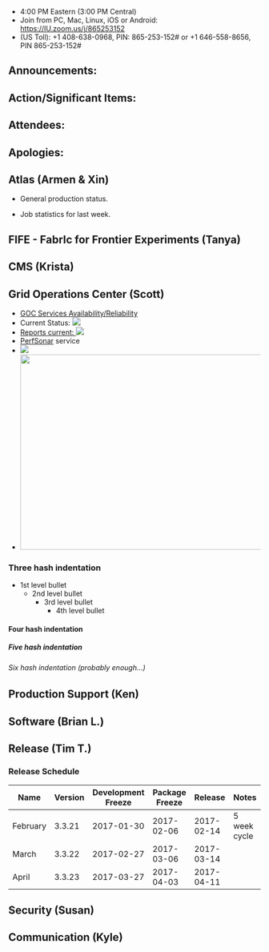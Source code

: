    * 4:00 PM Eastern (3:00 PM Central)
   * Join from PC, Mac, Linux, iOS or Android: https://IU.zoom.us/j/865253152
   * (US Toll): +1 408-638-0968, PIN: 865-253-152# or +1 646-558-8656, PIN 865-253-152#

## Announcements: 

## Action/Significant Items: 

## Attendees: 

## Apologies:

## Atlas (Armen & Xin)  

   * General production status. 
      
   * Job statistics for last week.     


## FIFE - FabrIc for Frontier Experiments (Tanya)

## CMS (Krista)

## Grid Operations Center (Scott)
   * [GOC Services Availability/Reliability](http://tinyurl.com/pre26vw)
   * Current Status: [<img src="http://monitor.grid.iu.edu/availability/production_status.png">](http://monitor.grid.iu.edu/availability/production.html)
   * <a href="http://reports.grid.iu.edu/reports/">Reports current: <img src="http://steige.grid.iu.edu/steige/status_reports.png"></a>
   * [PerfSonar](http://maddash.aglt2.org/maddash-webui/index.cgi?dashboard=OSG%20Grid%20Operations%20Center%20Test%20Mesh%20Config) service
   * <img src="http://gratiaweb1.grid.iu.edu/gratiastatic/today/osg_wall_hours.png"/>
   * <img src="http://osg-flock.grid.iu.edu/monitoring/condor/condor_7day.png" width='630' height='390'  /><br>

### Three hash indentation
   * 1st level bullet
      * 2nd level bullet
         * 3rd level bullet
            * 4th level bullet
     
#### Four hash indentation

##### Five hash indentation

###### Six hash indentation (probably enough...)

## Production Support (Ken)

## Software (Brian L.)


## Release (Tim T.)
### Release Schedule
Name | Version | Development Freeze	| Package Freeze	| Release	| Notes
--------- | ---------- | ------ | ------ | -------- | ---------
February	| 3.3.21	| 2017-01-30	| 2017-02-06	| 2017-02-14	| 5 week cycle
March	| 3.3.22	| 2017-02-27	| 2017-03-06	| 2017-03-14	 
April	| 3.3.23	| 2017-03-27	| 2017-04-03	| 2017-04-11	 

## Security (Susan)

## Communication (Kyle)
